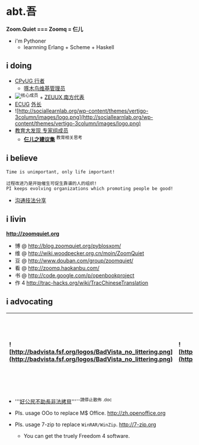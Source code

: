 # abt.吾 #
**Zoom.Quiet === Zoomq = 仨儿**
  * i'm Pythoner
    * learnning Erlang + Scheme + Haskell

## i doing ##
  * [CPyUG 行者](http://wiki.woodpecker.org.cn/moin/ZoomQuiet)
    * [啄木鸟维基管理员](http://wiki.woodpecker.org.cn/moin/ZoomQuiet)
  * [![](http://www.zeuux.org/image/zeuux_0409_001.jpg)](http://www.zeuux.org/community/zeuux-activist.cn.html)<sup>核心成员</sup> + [ZEUUX 南方代表](http://www.zeuux.org/index.cn.html)
  * [ECUG](http://erlang.org.cn/) [外长](http://code.google.com/p/ecug/wiki/FrontPage)
  * ![http://sociallearnlab.org/wp-content/themes/vertigo-3column/images/logo.png](http://sociallearnlab.org/wp-content/themes/vertigo-3column/images/logo.png)
  * [教育大发现 专家组成员](http://sociallearnlab.org/?page_id=257)
    * **[仨儿之建议集](http://code.google.com/p/sociallearnlab/wiki/SllPrjZQ)** <sup>教育相关思考</sup>

## i believe ##
```
Time is unimportant, only life important!

过程改进乃是开始催生可促生靠谱的人的组织!
PI keeps evolving organizations which promoting people be good!
```
  * [沟通技法分享](http://code.google.com/p/sociallearnlab/wiki/TipsCommunication)

## i livin ##
**http://zoomquiet.org**

  * 博 @ http://blog.zoomquiet.org/pyblosxom/
  * 维 @ http://wiki.woodpecker.org.cn/moin/ZoomQuiet
  * 豆 @ http://www.douban.com/group/zoomquiet/
  * 看 @ http://zoomq.haokanbu.com/
  * 书 @ http://code.google.com/p/openbookproject
  * 作 4 http://trac-hacks.org/wiki/TracChineseTranslation

## i advocating ##
|![http://badvista.fsf.org/logos/BadVista_no_littering.png](http://badvista.fsf.org/logos/BadVista_no_littering.png) | ![http://zqlib.sourceforge.net/style/noIE.png](http://zqlib.sourceforge.net/style/noIE.png) | ![http://hellobmw.com/wp-content/uploads/access-flickr.png](http://hellobmw.com/wp-content/uploads/access-flickr.png) | ![http://people.ofset.org/~ckhung/i/nd/nodoc1.png](http://people.ofset.org/~ckhung/i/nd/nodoc1.png) ![http://people.ofset.org/~ckhung/i/nd/fydoc.png](http://people.ofset.org/~ckhung/i/nd/fydoc.png) ![http://people.ofset.org/~ckhung/i/nd/nodoc4.png](http://people.ofset.org/~ckhung/i/nd/nodoc4.png) ![http://people.ofset.org/~ckhung/i/nd/fydoc1.png](http://people.ofset.org/~ckhung/i/nd/fydoc1.png) |
|:-------------------------------------------------------------------------------------------------------------------|:--------------------------------------------------------------------------------------------|:----------------------------------------------------------------------------------------------------------------------|:--------------------------------------------------------------------------------------------------------------------------------------------------------------------------------------------------------------------------------------------------------------------------------------------------------------------------------------------------------------------------------------------------------------|
  * '''[好公民不助長非法拷貝](http://people.ofset.org/~ckhung/a/c041.php)'''<sup>--請停止散佈 .doc</sup>


  * Pls. usage OOo to replace M$ Office. http://zh.openoffice.org
  * Pls. usage 7-zip to replace `WinRAR/WinZip`.  http://7-zip.org
    * You can get the truely Freedom 4 software.


